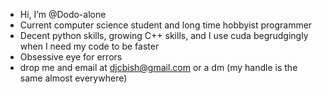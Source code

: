 -  Hi, I’m @Dodo-alone
-  Current computer science student and long time hobbyist programmer
-  Decent python skills, growing C++ skills, and I use cuda begrudgingly when I need my code to be faster
-  Obsessive eye for errors
-  drop me and email at djcbish@gmail.com or a dm (my handle is the same almost everywhere)

